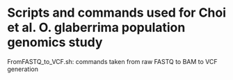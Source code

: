 # Scripts and commands used for Choi et al. O. glaberrima population genomics study

FromFASTQ_to_VCF.sh: commands taken from raw FASTQ to BAM to VCF generation
